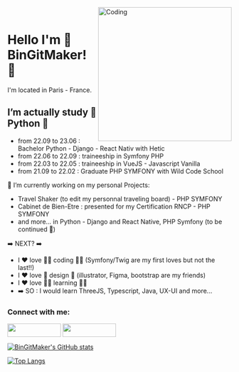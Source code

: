 <p>
  <a><img align="right" alt="Coding" width="300" src="https://res.cloudinary.com/practicaldev/image/fetch/s--sNXjzc6P--/c_limit%2Cf_auto%2Cfl_progressive%2Cq_66%2Cw_880/https://media1.tenor.com/images/0c34272909ee2a4db5606a014082312b/tenor.gif%3Fitemid%3D15828752">
</a></br>
</p>

# Hello I'm :rainbow: BinGitMaker! 🖖

I'm located in Paris - France.

##  I’m actually study :snake: Python :snake: 

- from 22.09 to 23.06 : Bachelor Python - Django - React Nativ with Hetic
- from 22.06 to 22.09 : traineeship in Symfony PHP
- from 22.03 to 22.05 : traineeship in VueJS - Javascript Vanilla 
- from 21.09 to 22.02 : Graduate PHP SYMFONY with Wild Code School

🔭 I’m currently working on my personal Projects: 
   - Travel Shaker (to edit my personnal traveling board) - PHP SYMFONY
   - Cabinet de Bien-Etre : presented for my Certification RNCP - PHP SYMFONY
   - and more... in Python - Django and React Native, PHP Symfony (to be continued :muscle:)
   
:arrow_right: NEXT? :arrow_right:
- I :heart: love :woman_technologist: coding :woman_technologist: (Symfony/Twig are my first loves but not the last!!)
- I :heart: love :art: design :art: (illustrator, Figma, bootstrap are my friends)
- I :heart: love :woman_student: learning :woman_student: 
- :arrow_right: SO : I would learn ThreeJS, Typescript, Java, UX-UI and more...


<h3 align="left">Connect with me:</h3>
<p align="left">
<a href="https://www.linkedin.com/in/dbinoisdev/" target="blank"><img align="center" src="https://img.shields.io/badge/LinkedIn-0077B5?style=for-the-badge&logo=linkedin&logoColor=white" alt="" height="30" width="120" /></a>
<a href="https://www.instagram.com/bingitmaker" target="blank"><img align="center" src="https://img.shields.io/badge/Instagram-E4405F?style=for-the-badge&logo=instagram&logoColor=white" alt="" height="30" width="120"/></a>
</p>


[![BinGitMaker's GitHub stats](https://github-readme-stats.vercel.app/api?username=BinGitMaker&theme=panda&show_icons=true)](https://github.com/BinGitMaker/github-readme-stats)

[![Top Langs](https://github-readme-stats.vercel.app/api/top-langs/?username=BinGitMaker&langs_count=5&theme=panda&show_icons=true)](https://github.com/BinGitMaker/github-readme-stats)
